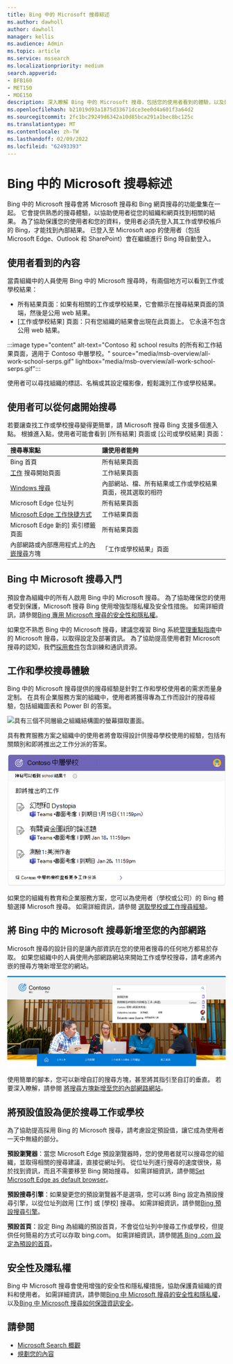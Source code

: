 ```yaml
---
title: Bing 中的 Microsoft 搜尋綜述
ms.author: dawholl
author: dawholl
manager: kellis
ms.audience: Admin
ms.topic: article
ms.service: mssearch
ms.localizationpriority: medium
search.appverid:
- BFB160
- MET150
- MOE150
description: 深入瞭解 Bing 中的 Microsoft 搜尋，包括您的使用者看到的體驗，以及如何簡化存取。
ms.openlocfilehash: b21019d93a1875d33671dce3ee0d4a601f3a64d2
ms.sourcegitcommit: 2fc1bc29249d6342a10d85bca291a1bec8bc125c
ms.translationtype: MT
ms.contentlocale: zh-TW
ms.lasthandoff: 02/09/2022
ms.locfileid: "62493393"
---
```

# <a name="overview-of-microsoft-search-in-bing"></a>Bing 中的 Microsoft 搜尋綜述

Bing 中的 Microsoft 搜尋會將 Microsoft 搜尋和 Bing 網頁搜尋的功能彙集在一起。 它會提供熟悉的搜尋體驗，以協助使用者從您的組織和網頁找到相關的結果。 為了協助保護您的使用者和您的資料，使用者必須先登入其工作或學校帳戶的 Bing，才能找到內部結果。 已登入至 Microsoft app 的使用者（包括 Microsoft Edge、Outlook 和 SharePoint）會在繼續進行 Bing 時自動登入。

## <a name="what-users-see"></a>使用者看到的內容

當貴組織中的人員使用 Bing 中的 Microsoft 搜尋時，有兩個地方可以看到工作或學校結果：

- 所有結果頁面：如果有相關的工作或學校結果，它會顯示在搜尋結果頁面的頂端，然後是公用 web 結果。
- [工作或學校結果] 頁面：只有您組織的結果會出現在此頁面上。 它永遠不包含公用 web 結果。

:::image type="content" alt-text="Contoso 和 school results 的所有和工作結果頁面，適用于 Contoso 中層學校。" source="media/msb-overview/all-work-school-serps.gif" lightbox="media/msb-overview/all-work-school-serps.gif":::

使用者可以尋找組織的標誌、名稱或其設定檔影像，輕鬆識別工作或學校結果。

## <a name="where-users-can-start-a-search"></a>使用者可以從何處開始搜尋

若要讓查找工作或學校搜尋變得更簡單，請 Microsoft 搜尋 Bing 支援多個進入點。 根據進入點，使用者可能會看到 [所有結果] 頁面或 [公司或學校結果] 頁面：

|搜尋專案點|讓使用者能夠|
|:-----|:-----|
|Bing 首頁|所有結果頁面|
|[工作](https://www.bing.com/work) 搜尋開始頁面|工作結果頁面|
|[Windows 搜尋](https://support.microsoft.com/windows/search-for-anything-anywhere-b14cc5bf-c92a-1e73-ea18-2845891e6cc8)|內部網站、檔、所有結果或工作或學校結果頁面，視其選取的相符|
|Microsoft Edge 位址列|所有結果頁面|
|[Microsoft Edge 工作快捷方式](/microsoftsearch/edge-shortcuts)|工作結果頁面|
|Microsoft Edge 新的] 索引標籤頁面|所有結果頁面|
|內部網路或內部應用程式上的[內嵌搜尋](/microsoftsearch/add-a-search-box-to-your-intranet-site)方塊|「工作或學校結果」頁面|

## <a name="getting-started-with-microsoft-search-in-bing"></a>Bing 中 Microsoft 搜尋入門

預設會為組織中的所有人啟用 Bing 中的 Microsoft 搜尋。 為了協助確保您的使用者受到保護，Microsoft 搜尋 Bing 使用增強型隱私權及安全性措施。 如需詳細資訊，請參閱[Bing 專用 Microsoft 搜尋的安全性和隱私權](security-for-search.md)。

如果您不熟悉 Bing 中的 Microsoft 搜尋，建議您複習 Bing 系統[管理重點指南](https://aka.ms/SearchAdminEssentials)中的 Microsoft 搜尋，以取得設定及部署資訊。 為了協助提高使用者對 Microsoft 搜尋的認知，我們[採用套件](https://aka.ms/SearchAdoptionKit)包含訓練和通訊資源。

## <a name="search-experiences-for-work-and-school"></a>工作和學校搜尋體驗

Bing 中的 Microsoft 搜尋提供的搜尋經驗是針對工作和學校使用者的需求而量身定制。 在具有企業服務方案的組織中，使用者將獲得專為工作而設計的搜尋經驗，包括組織圖表和 Power BI 的答案。

![具有三個不同層級之組織結構圖的螢幕擷取畫面。](media/work-school-search/organizational-chart.png)

具有教育服務方案之組織中的使用者將會取得設計供搜尋學校使用的經驗，包括有關類別和即將推出之工作分派的答案。

![工作分派的螢幕擷取畫面依到期日列出的工作分派。](media/work-school-search/school-assignment-answer.png)

如果您的組織有教育和企業服務方案，您可以為使用者（學校或公司）的 Bing 體驗選擇 Microsoft 搜尋。 如需詳細資訊，請參閱 [選取學校或工作搜尋經驗](/microsoftsearch/select-work-school-search-experience)。

## <a name="add-microsoft-search-in-bing-to-your-intranet"></a>將 Bing 中的 Microsoft 搜尋新增至您的內部網路

Microsoft 搜尋的設計目的是讓內部資訊在您的使用者搜尋的任何地方都易於存取。 如果您組織中的人員使用內部網路網站來開始工作或學校搜尋，請考慮將內嵌的搜尋方塊新增至您的網站。

![包含內嵌搜尋方塊和搜尋建議的網際網路入口網站。](media/msb-overview/embedded-search-box-intranet.png)

使用簡單的腳本，您可以新增自訂的搜尋方塊，甚至將其指引至自訂的垂直。 若要深入瞭解，請參閱 [將搜尋方塊新增至您的內部網路網站](add-a-search-box-to-your-intranet-site.md)。

## <a name="set-defaults-to-make-searching-work-or-school-easier"></a>將預設值設為便於搜尋工作或學校

為了協助提高採用 Bing 的 Microsoft 搜尋，請考慮設定預設值，讓它成為使用者一天中無縫的部分。

**預設瀏覽器**：當您 Microsoft Edge 預設瀏覽器時，您的使用者就可以搜尋您的組織，並取得相關的搜尋建議，直接從網址列。 從位址列進行搜尋的速度很快，易於找到資訊，而且不需要移至 Bing 開始搜尋。 如需詳細資訊，請參閱[Set Microsoft Edge as default browser](/deployedge/edge-default-browser)。

**預設搜尋引擎**：如果變更您的預設瀏覽器不是選項，您可以將 Bing 設定為預設搜尋引擎，以從位址列啟用 [工作] 或 [學校] 搜尋。 如需詳細資訊，請參閱[Bing 預設搜尋引擎](set-default-search-engine.md)。

**預設首頁**：設定 Bing 為組織的預設首頁，不會從位址列中搜尋工作或學校，但提供任何簡易的方式可以存取 bing.com。 如需詳細資訊，請參閱[將 Bing .com 設定為預設的首頁](set-default-homepage.md)。

## <a name="security-and-privacy"></a>安全性及隱私權

Bing 中 Microsoft 搜尋會使用增強的安全性和隱私權措施，協助保護貴組織的資料和使用者。 如需詳細資訊，請參閱[Bing 中 Microsoft 搜尋的安全性和隱私權](security-for-search.md)，以及[Bing 中 Microsoft 搜尋如何保證資訊安全](https://support.microsoft.com/office/how-microsoft-search-in-bing-helps-keep-your-info-secure-cbce46ae-bb1f-4d0e-86f1-5984f4589113)。

## <a name="see-also"></a>請參閱

- [Microsoft Search 概觀](overview-microsoft-search.md)
- [規劃您的內容](plan-your-content.md)

